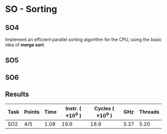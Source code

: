 # SO - Sorting
## SO4
Implement an efficient parallel sorting algorithm for the CPU, using the basic idea of
**merge sort**.

## SO5
## SO6

## Results
| Task | Points |     Time | Instr. ( $\times 10^9$ ) | Cycles ( $\times 10^9$ ) |  GHz | Threads |
|------|--------|----------|--------------------------|--------------------------|------|---------|
|  SO2 |    4/5 |     1.08 |                     19.6 |                     18.9 | 3.37 |    5.20 |

